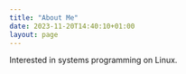 ```yaml
---
title: "About Me"
date: 2023-11-20T14:40:10+01:00
layout: page
---
```


Interested in systems programming on Linux.
